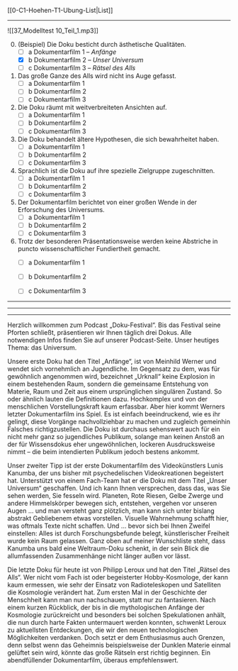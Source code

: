 [[0-C1-Hoehen-T1-Ubung-List|List]]

---

![[37_Modelltest 10_Teil_1.mp3]]

0. (Beispiel) Die Doku besticht durch ästhetische Qualitäten.  
   - [ ] a Dokumentarfilm 1 – *Anfänge*  
   - [x] b Dokumentarfilm 2 – *Unser Universum*  
   - [ ] c Dokumentarfilm 3 – *Rätsel des Alls*  

1. Das große Ganze des Alls wird nicht ins Auge gefasst.  
   - [ ] a Dokumentarfilm 1  
   - [ ] b Dokumentarfilm 2  
   - [ ] c Dokumentarfilm 3  

2. Die Doku räumt mit weitverbreiteten Ansichten auf.  
   - [ ] a Dokumentarfilm 1  
   - [ ] b Dokumentarfilm 2  
   - [ ] c Dokumentarfilm 3  

3. Die Doku behandelt ältere Hypothesen, die sich bewahrheitet haben.  
   - [ ] a Dokumentarfilm 1  
   - [ ] b Dokumentarfilm 2  
   - [ ] c Dokumentarfilm 3  

4. Sprachlich ist die Doku auf ihre spezielle Zielgruppe zugeschnitten.  
   - [ ] a Dokumentarfilm 1  
   - [ ] b Dokumentarfilm 2  
   - [ ] c Dokumentarfilm 3  

5. Der Dokumentarfilm berichtet von einer großen Wende in der Erforschung des Universums.  
   - [ ] a Dokumentarfilm 1  
   - [ ] b Dokumentarfilm 2  
   - [ ] c Dokumentarfilm 3  

6. Trotz der besonderen Präsentationsweise werden keine Abstriche in puncto wissenschaftlicher Fundiertheit gemacht.  
   - [ ] a Dokumentarfilm 1  
   - [ ] b Dokumentarfilm 2  
   - [ ] c Dokumentarfilm 3  


---
---
---


Herzlich willkommen zum Podcast „Doku-Festival“. Bis das Festival seine Pforten schließt, präsentieren wir Ihnen täglich drei Dokus. Alle notwendigen Infos finden Sie auf unserer Podcast-Seite. Unser heutiges Thema: das Universum.

Unsere erste Doku hat den Titel „Anfänge“, ist von Meinhild Werner und wendet sich vornehmlich an Jugendliche. Im Gegensatz zu dem, was für gewöhnlich angenommen wird, bezeichnet „Urknall“ keine Explosion in einem bestehenden Raum, sondern die gemeinsame Entstehung von Materie, Raum und Zeit aus einem ursprünglichen singulären Zustand. So oder ähnlich lauten die Definitionen dazu. Hochkomplex und von der menschlichen Vorstellungskraft kaum erfassbar. Aber hier kommt Werners letzter Dokumentarfilm ins Spiel. Es ist einfach beeindruckend, wie es ihr gelingt, diese Vorgänge nachvollziehbar zu machen und zugleich gemeinhin Falsches richtigzustellen. Die Doku ist durchaus sehenswert auch für ein nicht mehr ganz so jugendliches Publikum, solange man keinen Anstoß an der für Wissensdokus eher ungewöhnlichen, lockeren Ausdrucksweise nimmt – die beim intendierten Publikum jedoch bestens ankommt.

Unser zweiter Tipp ist der erste Dokumentarfilm des Videokünstlers Lunis Kanumba, der uns bisher mit psychedelischen Videokreationen begeistert hat. Unterstützt von einem Fach-Team hat er die Doku mit dem Titel „Unser Universum“ geschaffen. Und ich kann Ihnen versprechen, dass das, was Sie sehen werden, Sie fesseln wird. Planeten, Rote Riesen, Gelbe Zwerge und andere Himmelskörper bewegen sich, entstehen, vergehen vor unseren Augen … und man versteht ganz plötzlich, man kann sich unter bislang abstrakt Gebliebenem etwas vorstellen. Visuelle Wahrnehmung schafft hier, was oftmals Texte nicht schaffen. Und … bevor sich bei Ihnen Zweifel einstellen: Alles ist durch Forschungsbefunde belegt, künstlerischer Freiheit wurde kein Raum gelassen. Ganz oben auf meiner Wunschliste steht, dass Kanumba uns bald eine Weltraum-Doku schenkt, in der sein Blick die allumfassenden Zusammenhänge nicht länger außen vor lässt.

Die letzte Doku für heute ist von Philipp Leroux und hat den Titel „Rätsel des Alls“. Wer nicht vom Fach ist oder begeisterter Hobby-Kosmologe, der kann kaum ermessen, wie sehr der Einsatz von Radioteleskopen und Satelliten die Kosmologie verändert hat. Zum ersten Mal in der Geschichte der Menschheit kann man nun nachschauen, statt nur zu fantasieren. Nach einem kurzen Rückblick, der bis in die mythologischen Anfänge der Kosmologie zurückreicht und besonders bei solchen Spekulationen anhält, die nun durch harte Fakten untermauert werden konnten, schwenkt Leroux zu aktuellsten Entdeckungen, die wir den neuen technologischen Möglichkeiten verdanken. Doch setzt er dem Enthusiasmus auch Grenzen, denn selbst wenn das Geheimnis beispielsweise der Dunklen Materie einmal gelüftet sein wird, könnte das große Rätseln erst richtig beginnen. Ein abendfüllender Dokumentarfilm, überaus empfehlenswert.